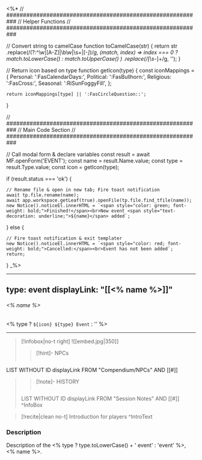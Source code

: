 <%*
// ###########################################################
//                        Helper Functions
// ###########################################################

// Convert string to camelCase
function toCamelCase(str) {
  return str
    .replace(/(?:^\w|[A-Z]|\b\w|\s+|[-_])/g, (match, index) =>
      index === 0 ? match.toLowerCase() : match.toUpperCase()
    )
    .replace(/[\s-_]+/g, '');
}

// Return icon based on type
function getIcon(type) {
	const iconMappings = {
		Personal: ':FasCalendarDays:',
		Political: ':FasBullhorn:',
		Religious: ':FasCross:',
		Seasonal: ':RiSunFoggyFill',
	};

	return iconMappings[type] || ':FasCircleQuestion::';
}

// ###########################################################
//                        Main Code Section
// ###########################################################

// Call modal form & declare variables
const result = await MF.openForm('EVENT');
const name = result.Name.value;
const type = result.Type.value;
const icon = getIcon(type);

if (result.status === 'ok') {

    // Rename file & open in new tab; Fire toast notification
    await tp.file.rename(name);
    await app.workspace.getLeaf(true).openFile(tp.file.find_tfile(name));
    new Notice().noticeEl.innerHTML = `<span style="color: green; font-weight: bold;">Finished!</span><br>New event <span style="text-decoration: underline;">${name}</span> added`;

} else {

    // Fire toast notification & exit templater
    new Notice().noticeEl.innerHTML = `<span style="color: red; font-weight: bold;">Cancelled:</span><br>Event has not been added`;
    return;
}
_%>

---
type: event
displayLink: "[[<% name %>]]"
---

###### <% name %>
<span class="sub2"><% type ? `${icon} ${type} Event` : '' %></span>

---

> [!infobox|no-t right]
> ![[embed.jpg|350]]
>
>>[!hint]- NPCs
>>```dataview
LIST WITHOUT ID displayLink
FROM "Compendium/NPCs" AND [[#]]
>
>>[!note]- HISTORY
>>```dataview
>LIST WITHOUT ID displayLink
>FROM "Session Notes" AND [[#]]
>^InfoBox

> [!recite|clean no-t]
>	Introduction for players
>^IntroText
	
### Description
Description of the <% type ? type.toLowerCase() + ' event' : 'event' %>, <% name %>.


